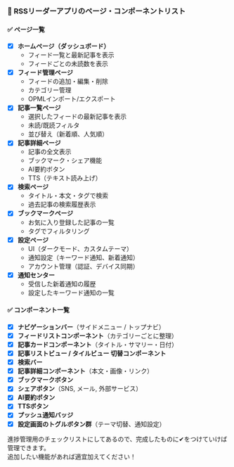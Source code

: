 ### 📌 RSSリーダーアプリのページ・コンポーネントリスト

#### ✅ **ページ一覧**

- [x] **ホームページ（ダッシュボード）**
  - フィード一覧と最新記事を表示
  - フィードごとの未読数を表示
- [x] **フィード管理ページ**
  - フィードの追加・編集・削除
  - カテゴリー管理
  - OPMLインポート/エクスポート
- [x] **記事一覧ページ**
  - 選択したフィードの最新記事を表示
  - 未読/既読フィルタ
  - 並び替え（新着順、人気順）
- [x] **記事詳細ページ**
  - 記事の全文表示
  - ブックマーク・シェア機能
  - AI要約ボタン
  - TTS（テキスト読み上げ）
- [x] **検索ページ**
  - タイトル・本文・タグで検索
  - 過去記事の検索履歴表示
- [x] **ブックマークページ**
  - お気に入り登録した記事の一覧
  - タグでフィルタリング
- [x] **設定ページ**
  - UI（ダークモード、カスタムテーマ）
  - 通知設定（キーワード通知、新着通知）
  - アカウント管理（認証、デバイス同期）
- [x] **通知センター**
  - 受信した新着通知の履歴
  - 設定したキーワード通知の一覧

#### ✅ **コンポーネント一覧**

- [x] **ナビゲーションバー**（サイドメニュー / トップナビ）
- [x] **フィードリストコンポーネント**（カテゴリーごとに整理）
- [x] **記事カードコンポーネント**（タイトル・サマリー・日付）
- [x] **記事リストビュー / タイルビュー 切替コンポーネント**
- [x] **検索バー**
- [x] **記事詳細コンポーネント**（本文・画像・リンク）
- [x] **ブックマークボタン**
- [x] **シェアボタン**（SNS, メール, 外部サービス）
- [x] **AI要約ボタン**
- [x] **TTSボタン**
- [x] **プッシュ通知バッジ**
- [x] **設定画面のトグルボタン群**（テーマ切替、通知設定）

進捗管理用のチェックリストにしてあるので、完成したものに✔をつけていけば管理できます。  
追加したい機能があれば適宜加えてください！
